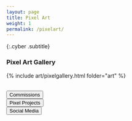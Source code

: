 ```yaml
---
layout: page
title: Pixel Art
weight: 1
permalink: /pixelart/
---
```


{:.cyber .subtitle}
### Pixel Art Gallery
<div class="pixel-div">
<p class="instruct">
</p>
<div class="pixel-div-gallery" markdown="1">

{% include art/pixelgallery.html folder="art" %}

</div>
</div>
<br>
<div class="flex-container" markdown="0">
    <div class="flex-child vertical-center">
        <button class="btn-pixel-gallery" onclick="location.href='https://nodata.carrd.co/'">Commissions</button>
    </div>
    <div class="flex-child vertical-center">
        <button class="btn-pixel-gallery" onclick="location.href='/pixelprojects/';">Pixel Projects</button>
    </div>
    <div class="flex-child vertical-center">
        <button class="btn-pixel-gallery" onclick="location.href='https://bio.link/dataisgone';">Social Media</button>
    </div>
</div>

